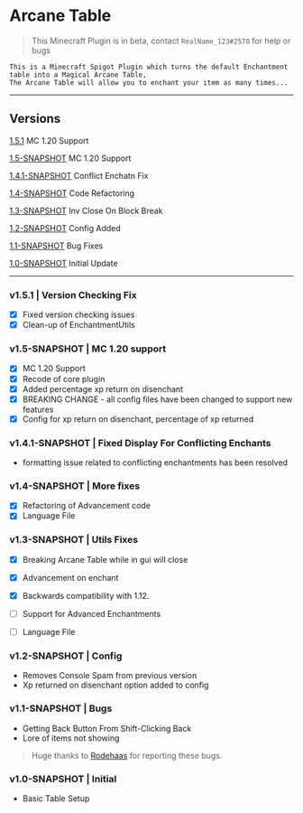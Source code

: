 # Arcane Table

> This Minecraft Plugin is in beta, contact `RealName_123#2570` for help or bugs

```
This is a Minecraft Spigot Plugin which turns the default Enchantment table into a Magical Arcane Table,
The Arcane Table will allow you to enchant your item as many times...
```
------------------------------------------
## Versions 

[1.5.1](#v151--version-checking-fix) MC 1.20 Support

[1.5-SNAPSHOT](#v15-snapshot--mc-120-support) MC 1.20 Support

[1.4.1-SNAPSHOT](#v141-snapshot--fixed-display-for-conflicting-enchants) Conflict Enchatn Fix

[1.4-SNAPSHOT](#v14-snapshot--more-fixes) Code Refactoring

[1.3-SNAPSHOT](#v13-snapshot--utils-fixes) Inv Close On Block Break

[1.2-SNAPSHOT](#v12-snapshot--config) Config Added

[1.1-SNAPSHOT](#v11-snapshot--bugs) Bug Fixes

[1.0-SNAPSHOT](#v10-snapshot--initial) Initial Update



---

### v1.5.1 | Version Checking Fix

- [x] Fixed version checking issues
- [x] Clean-up of EnchantmentUtils

### v1.5-SNAPSHOT | MC 1.20 support

- [x] MC 1.20 Support
- [x] Recode of core plugin
- [x] Added percentage xp return on disenchant
- [x] BREAKING CHANGE - all config files have been changed to support new features
- [x] Config for xp return on disenchant, percentage of xp returned

### v1.4.1-SNAPSHOT | Fixed Display For Conflicting Enchants

- formatting issue related to conflicting enchantments has been resolved


### v1.4-SNAPSHOT | More fixes

- [x] Refactoring of Advancement code
- [x] Language File

### v1.3-SNAPSHOT | Utils Fixes

- [x] Breaking Arcane Table while in gui will close
- [x] Advancement on enchant
- [x] Backwards compatibility with 1.12. 
- [ ] Support for Advanced Enchantments 
- [ ] Language File



### v1.2-SNAPSHOT | Config

- Removes Console Spam from previous version
- Xp returned on disenchant option added to config

### v1.1-SNAPSHOT | Bugs

- Getting Back Button From Shift-Clicking Back
- Lore of items not showing

> Huge thanks to [Rodehaas](https://www.spigotmc.org/members/rodehaas.1204734/) for reporting these bugs.


### v1.0-SNAPSHOT | Initial

- Basic Table Setup


